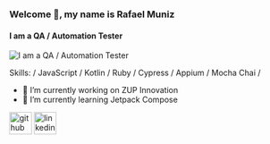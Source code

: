 ### Welcome 👋, my name is Rafael Muniz
#### I am a QA / Automation Tester
![I am a QA / Automation Tester](https://dynamicaconsultoria.com.br/wp-content/uploads/2020/08/qa_menor.jpg)


Skills: / JavaScript / Kotlin / Ruby / Cypress / Appium / Mocha Chai /

- 🔭 I’m currently working on ZUP Innovation 
- 🌱 I’m currently learning Jetpack Compose 


[<img src='https://cdn.jsdelivr.net/npm/simple-icons@3.0.1/icons/github.svg' alt='github' height='40'>](https://github.com/rafamuvi)  [<img src='https://cdn.jsdelivr.net/npm/simple-icons@3.0.1/icons/linkedin.svg' alt='linkedin' height='40'>](https://www.linkedin.com/in/rafael-muniz-vieira-b4239751//)  

